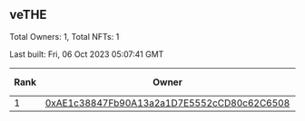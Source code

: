 ## veTHE

Total Owners: 1, Total NFTs: 1

Last built: Fri, 06 Oct 2023 05:07:41 GMT

| Rank | Owner | Voting Power | Influence | NFTs Id |
| --- | --- | --- | --- | --- |
  | 1 | [0xAE1c38847Fb90A13a2a1D7E5552cCD80c62C6508](https://debank.com/profile/0xAE1c38847Fb90A13a2a1D7E5552cCD80c62C6508?chain=bsc) | 2,723,832.006 | 3.48912% | 1 |